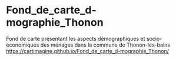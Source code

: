 # Fond_de_carte_d-mographie_Thonon
Fond de carte présentant les aspects démographiques et socio-économiques des ménages dans la commune de Thonon-les-bains
https://cartimagine.github.io/Fond_de_carte_d-mographie_Thonon/
